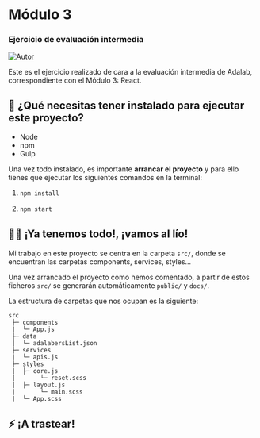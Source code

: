 # Módulo 3

### Ejercicio de evaluación intermedia

[![Autor](https://img.shields.io/badge/github-Laura%20Carbajales-pink?style=for-the-badge&logo=github)](https://github.com/Laura-Carbajales)

Este es el ejercicio realizado de cara a la evaluación intermedia de Adalab, correspondiente con el Módulo 3: React.

## 📄 ¿Qué necesitas tener instalado para ejecutar este proyecto?

- Node
- npm
- Gulp

Una vez todo instalado, es importante **arrancar el proyecto** y para ello tienes que ejecutar los siguientes comandos en la terminal:

1. ```bash
   npm install
   ```
2. ```bash
   npm start
   ```

## 👨‍💻 ¡Ya tenemos todo!, ¡vamos al lío!

Mi trabajo en este proyecto se centra en la carpeta `src/`, donde se encuentran las carpetas components, services, styles...

Una vez arrancado el proyecto como hemos comentado, a partir de estos ficheros `src/` se generarán automáticamente `public/` y `docs/`.

La estructura de carpetas que nos ocupan es la siguiente:

```
src
 ├─ components
 |  └─ App.js
 ├─ data
 |  └─ adalabersList.json
 ├─ services
 |  └─ apis.js
 ├─ styles
 |  ├─ core.js
 |       └─ reset.scss
 |  ├─ layout.js
 |       └─ main.scss
 |  └─ App.scss

```

## ⚡ ¡A trastear!

